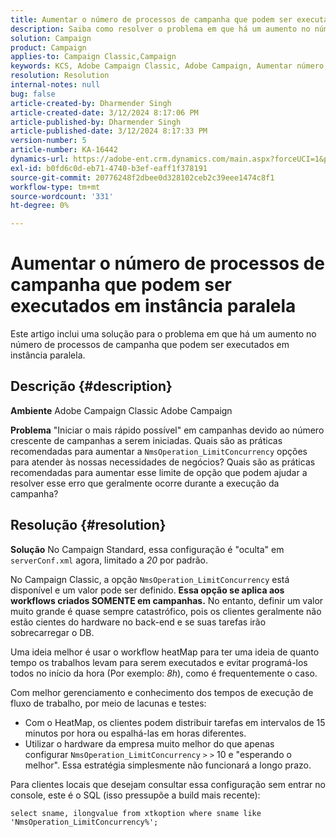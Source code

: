 ```yaml
---
title: Aumentar o número de processos de campanha que podem ser executados em instância paralela
description: Saiba como resolver o problema em que há um aumento no número de processos de campanha que podem ser executados em instância paralela. Use o workflow heatMap.
solution: Campaign
product: Campaign
applies-to: Campaign Classic,Campaign
keywords: KCS, Adobe Campaign Classic, Adobe Campaign, Aumentar número, processos de campanha, instância, paralelo, práticas recomendadas
resolution: Resolution
internal-notes: null
bug: false
article-created-by: Dharmender Singh
article-created-date: 3/12/2024 8:17:06 PM
article-published-by: Dharmender Singh
article-published-date: 3/12/2024 8:17:33 PM
version-number: 5
article-number: KA-16442
dynamics-url: https://adobe-ent.crm.dynamics.com/main.aspx?forceUCI=1&pagetype=entityrecord&etn=knowledgearticle&id=56b42c7b-ade0-ee11-904c-6045bd045872
exl-id: b0fd6c0d-eb71-4740-b3ef-eaff1f378191
source-git-commit: 20776248f2dbee0d328102ceb2c39eee1474c8f1
workflow-type: tm+mt
source-wordcount: '331'
ht-degree: 0%

---
```


# Aumentar o número de processos de campanha que podem ser executados em instância paralela


Este artigo inclui uma solução para o problema em que há um aumento no número de processos de campanha que podem ser executados em instância paralela.

## Descrição {#description}


<b>Ambiente</b>
Adobe Campaign Classic Adobe Campaign

<b>Problema</b>
&quot;Iniciar o mais rápido possível&quot; em campanhas devido ao número crescente de campanhas a serem iniciadas.
Quais são as práticas recomendadas para aumentar a `NmsOperation_LimitConcurrency` opções para atender às nossas necessidades de negócios?
Quais são as práticas recomendadas para aumentar esse limite de opção que podem ajudar a resolver esse erro que geralmente ocorre durante a execução da campanha?


## Resolução {#resolution}


<b>Solução</b>
No Campaign Standard, essa configuração é &quot;oculta&quot; em `serverConf.xml` agora, limitado a *20* por padrão.  

No Campaign Classic, a opção `NmsOperation_LimitConcurrency` está disponível e um valor pode ser definido.
<b>Essa opção se aplica aos workflows criados SOMENTE em campanhas.</b>
No entanto, definir um valor muito grande é quase sempre catastrófico, pois os clientes geralmente não estão cientes do hardware no back-end e se suas tarefas irão sobrecarregar o DB.

Uma ideia melhor é usar o workflow heatMap para ter uma ideia de quanto tempo os trabalhos levam para serem executados e evitar programá-los todos no início da hora (Por exemplo: *8h*), como é frequentemente o caso.

Com melhor gerenciamento e conhecimento dos tempos de execução de fluxo de trabalho, por meio de lacunas e testes:

- Com o HeatMap, os clientes podem distribuir tarefas em intervalos de 15 minutos por hora ou espalhá-las em horas diferentes.
- Utilizar o hardware da empresa muito melhor do que apenas configurar `NmsOperation_LimitConcurrency` `>` `>`  10 e &quot;esperando o melhor&quot;. Essa estratégia simplesmente não funcionará a longo prazo.


Para clientes locais que desejam consultar essa configuração sem entrar no console, este é o SQL (isso pressupõe a build mais recente):


```
select sname, ilongvalue from xtkoption where sname like 'NmsOperation_LimitConcurrency%';
```
